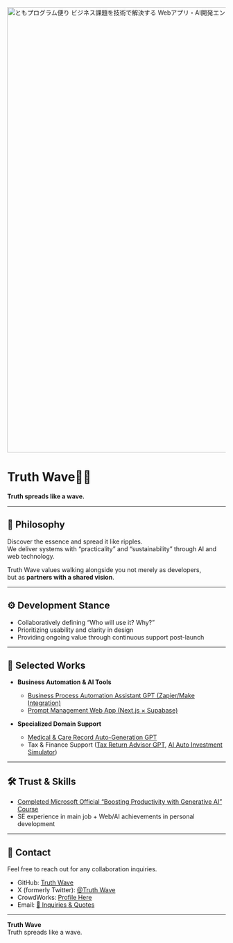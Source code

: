 <img width="1536" height="1024" alt="ともプログラム便り ビジネス課題を技術で解決する Webアプリ・AI開発エンジニア (3)" src="https://github.com/user-attachments/assets/ba43f617-e436-4fe3-a987-f8da2fe9a5e2" />

# Truth Wave🌊✨
**Truth spreads like a wave.**

---

## 🌌 Philosophy
Discover the essence and spread it like ripples.  
We deliver systems with “practicality” and “sustainability” through AI and web technology.  

Truth Wave values walking alongside you not merely as developers,  
but as **partners with a shared vision**.  

---

## ⚙️ Development Stance
- Collaboratively defining “Who will use it? Why?”  
- Prioritizing usability and clarity in design  
- Providing ongoing value through continuous support post-launch  

---

## 🚀 Selected Works
- **Business Automation & AI Tools**  
  - [Business Process Automation Assistant GPT (Zapier/Make Integration)](https://github.com/truthwave/-No-Code-Workflow-Automation-Assistant/tree/main/English)  
  - [Prompt Management Web App (Next.js × Supabase)](https://github.com/truthwave/my-ai-portfolio-clean/tree/main/English)  

- **Specialized Domain Support**  
  - [Medical & Care Record Auto-Generation GPT](https://github.com/truthwave/-Medical-Care-Record-Writer/tree/main/English)  
  - Tax & Finance Support ([Tax Return Advisor GPT](https://github.com/truthwave/-Freelance-Tax-Expense-Advisor/tree/main/English), [AI Auto Investment Simulator](https://github.com/truthwave/-investment-ai-simulator/tree/main/English))



---

## 🛠 Trust & Skills  
- [Completed Microsoft Official “Boosting Productivity with Generative AI” Course](https://github.com/truthwave/ai-productivity-cert-practical-output/tree/main/English)  
- SE experience in main job + Web/AI achievements in personal development  

---  

## 🤝 Contact  
Feel free to reach out for any collaboration inquiries.

- GitHub: [Truth Wave](https://github.com/truthwave)  
- X (formerly Twitter): [@Truth Wave](https://x.com/Truth__Wave)  
- CrowdWorks: [Profile Here](https://crowdworks.jp/public/employees/6067887)
- Email: [📩 Inquiries & Quotes](mailto:realmadrid71214591@gmail.com)

---

**Truth Wave**  
Truth spreads like a wave.
